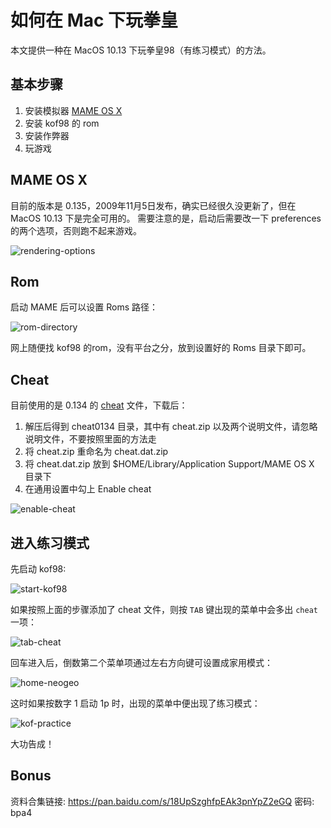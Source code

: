 # 如何在 Mac 下玩拳皇
本文提供一种在 MacOS 10.13 下玩拳皇98（有练习模式）的方法。

## 基本步骤

1. 安装模拟器 [MAME OS X]
2. 安装 kof98 的 rom
3. 安装作弊器
4. 玩游戏

## MAME OS X
目前的版本是 0.135，2009年11月5日发布，确实已经很久没更新了，但在 MacOS 10.13 下是完全可用的。
需要注意的是，启动后需要改一下 preferences 的两个选项，否则跑不起来游戏。

![rendering-options](rendering-options.png)

## Rom
启动 MAME 后可以设置 Roms 路径：

![rom-directory](rom-directory.png)

网上随便找 kof98 的rom，没有平台之分，放到设置好的 Roms 目录下即可。

## Cheat
目前使用的是 0.134 的 [cheat] 文件，下载后：

1. 解压后得到 cheat0134 目录，其中有 cheat.zip 以及两个说明文件，请忽略说明文件，不要按照里面的方法走
2. 将 cheat.zip 重命名为 cheat.dat.zip
3. 将 cheat.dat.zip 放到 $HOME/Library/Application Support/MAME OS X 目录下
4. 在通用设置中勾上 Enable cheat

![enable-cheat](enable-cheat.png)

## 进入练习模式
先启动 kof98:

![start-kof98](start-kof98.png)

如果按照上面的步骤添加了 cheat 文件，则按 `TAB` 键出现的菜单中会多出 `cheat` 一项：

![tab-cheat](tab-cheat.png)

回车进入后，倒数第二个菜单项通过左右方向键可设置成家用模式：

![home-neogeo](home-neogeo.png)

这时如果按数字 1 启动 1p 时，出现的菜单中便出现了练习模式：

![kof-practice](kof-practice.png)

大功告成！

## Bonus
资料合集链接: https://pan.baidu.com/s/18UpSzghfpEAk3pnYpZ2eGQ 密码: bpa4

[MAME OS X]: http://mameosx.sourceforge.net/
[cheat]: http://cheat.retrogames.com/mame_downloads.htm
